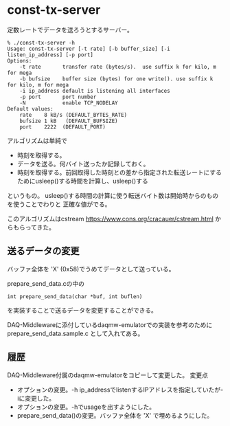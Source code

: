 # const-tx-server

定数レートでデータを送ろうとするサーバー。

```
% ./const-tx-server -h
Usage: const-tx-server [-t rate] [-b buffer_size] [-i listen_ip_address] [-p port]
Options:
    -t rate       transfer rate (bytes/s).  use suffix k for kilo, m for mega
    -b bufsize    buffer size (bytes) for one write(). use suffix k for kilo, m for mega
    -i ip_address default is listening all interfaces
    -p port       port number
    -N            enable TCP_NODELAY
Default values:
    rate    8 kB/s (DEFAULT_BYTES_RATE)
    bufsize 1 kB   (DEFAULT_BUFSIZE)
    port    2222  (DEFAULT_PORT)
```

アルゴリズムは単純で

- 時刻を取得する。
- データを送る。何バイト送ったか記録しておく。
- 時刻を取得する。前回取得した時刻との差から指定された転送レートにするためにusleep()する時間を計算し、usleep()する

というもの。
usleep()する時間の計算に使う転送バイト数は開始時からのものを使うことでわりと
正確な値がでる。

このアルゴリズムはcstream
https://www.cons.org/cracauer/cstream.html
からもらってきた。

## 送るデータの変更

バッファ全体を 'X' (0x58)でうめてデータとして送っている。

prepare_send_data.cの中の

``
int prepare_send_data(char *buf, int buflen)
``

を実装することで送るデータを変更することができる。

DAQ-Middlewareに添付しているdaqmw-emulatorでの実装を参考のために
prepare_send_data.sample.c
として入れてある。

## 履歴

DAQ-Middleware付属のdaqmw-emulatorをコピーして変更した。
変更点

- オプションの変更。-h ip_addressでlistenするIPアドレスを指定していたが-iに変更した。
- オプションの変更。-hでusageを出すようにした。
- prepare_send_data()の変更。バッファ全体を 'X' で埋めるようにした。

